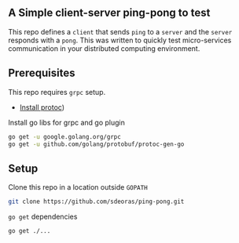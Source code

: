 ## A Simple client-server ping-pong to test
This repo defines a `client` that sends `ping` to a `server` and the `server`
responds with a `pong`. This was written to quickly test micro-services
communication in your distributed computing environment.

## Prerequisites
This repo requires `grpc` setup.

* [Install protoc](https://developers.google.com/protocol-buffers/docs/downloads))

Install go libs for grpc and go plugin
```bash
go get -u google.golang.org/grpc
go get -u github.com/golang/protobuf/protoc-gen-go
```

## Setup
Clone this repo in a location outside `GOPATH`
```bash
git clone https://github.com/sdeoras/ping-pong.git
```

`go get` dependencies
```bash
go get ./...
```
